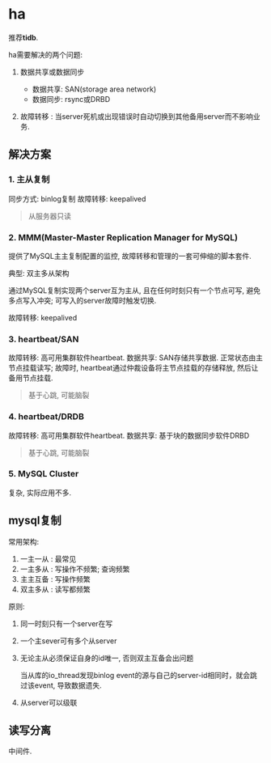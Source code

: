 # ha
推荐**tidb**.

ha需要解决的两个问题:
1. 数据共享或数据同步

    - 数据共享: SAN(storage area network)
    - 数据同步: rsync或DRBD
1. 故障转移 : 当server死机或出现错误时自动切换到其他备用server而不影响业务.

## 解决方案
### 1. 主从复制
同步方式: binlog复制
故障转移: keepalived

> 从服务器只读

### 2. MMM(Master-Master Replication Manager for MySQL)
提供了MySQL主主复制配置的监控, 故障转移和管理的一套可伸缩的脚本套件.

典型: 双主多从架构

通过MySQL复制实现两个server互为主从, 且在任何时刻只有一个节点可写, 避免多点写入冲突; 可写入的server故障时触发切换.

故障转移: keepalived

### 3. heartbeat/SAN
故障转移: 高可用集群软件heartbeat.
数据共享: SAN存储共享数据. 正常状态由主节点挂载读写; 故障时, heartbeat通过仲裁设备将主节点挂载的存储释放, 然后让备用节点挂载.

> 基于心跳, 可能脑裂

### 4. heartbeat/DRDB
故障转移: 高可用集群软件heartbeat.
数据共享: 基于块的数据同步软件DRBD

> 基于心跳, 可能脑裂

### 5. MySQL Cluster
复杂, 实际应用不多.

## mysql复制
常用架构:
1. 一主一从 : 最常见
1. 一主多从 : 写操作不频繁; 查询频繁
1. 主主互备 : 写操作频繁 
1. 双主多从 : 读写都频繁

原则:
1. 同一时刻只有一个server在写
1. 一个主sever可有多个从server
1. 无论主从必须保证自身的id唯一, 否则双主互备会出问题

    当从库的io_thread发现binlog event的源与自己的server-id相同时，就会跳过该event, 导致数据遗失.
1. 从server可以级联

## 读写分离
中间件.